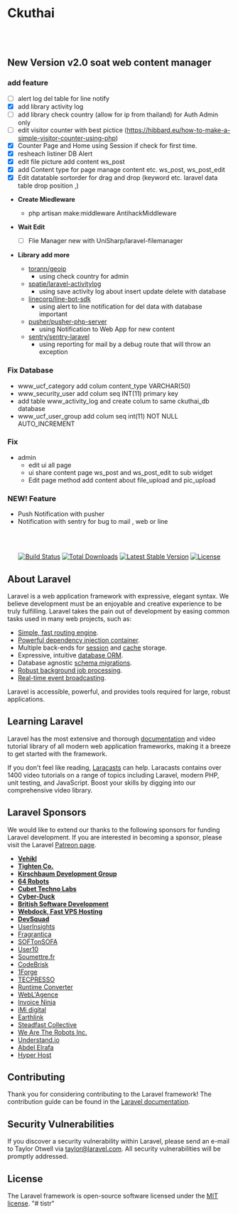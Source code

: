 <p align="center"><h1>Ckuthai</h1></p>
<br>
<br>

## New Version v2.0 soat web content manager

### add feature

-   [ ] alert log del table for line notify
-   [x] add library activity log
-   [ ] add library check country (allow for ip from thailand) for Auth Admin only
-   [ ] edit visitor counter with best pictice (https://hibbard.eu/how-to-make-a-simple-visitor-counter-using-php)
-   [x] Counter Page and Home using Session if check for first time.
-   [x] resheach listiner DB Alert
-   [x] edit file picture add content ws_post
-   [x] add Content type for page manage content etc. ws_post, ws_post_edit
-   [x] Edit datatable sortorder for drag and drop \(keyword etc. laravel data table drop position ,\)

*   **Create Miedleware**
    -   php artisan make:middleware AntihackMiddleware

*   **Wait Edit**
    -   [ ] Flie Manager new with UniSharp/laravel-filemanager

*   **Library add more**
    -   [torann/geoip](https://lyften.com/projects/laravel-geoip/doc/)
        -   using check country for admin
    -   [spatie/laravel-activitylog](https://docs.spatie.be/laravel-activitylog/v3/introduction/)
        -   using save activity log about insert update delete with database
    -   [linecorp/line-bot-sdk](https://github.com/line/line-bot-sdk-php)
        -   using alert to line notification for del data with database important
    -   [pusher/pusher-php-server](https://pusher.com/tutorials/web-notifications-laravel-pusher-channels)
        -   using Notification to Web App for new content
    -   [sentry/sentry-laravel](https://docs.sentry.io/platforms/php/laravel/#laravel-5x-6x--7x)
        -   using reporting for mail by a debug route that will throw an exception

### Fix Database

-   www_ucf_category add colum content_type VARCHAR\(50\)
-   www_security_user add colum seq INT\(11\) primary key
-   add table www_activity_log and create colum to same ckuthai_db database
-   www_ucf_user_group add colum seq int\(11\) NOT NULL AUTO_INCREMENT

### Fix

-   admin
    -   edit ui all page
    -   ui share content page ws_post and ws_post_edit to sub widget
    -   Edit page method add content about file_upload and pic_upload

### NEW! Feature

-   Push Notification with pusher
-   Notification with sentry for bug to mail , web or line

<br>
<br>
<p align="center">
<a href="https://travis-ci.org/laravel/framework"><img src="https://travis-ci.org/laravel/framework.svg" alt="Build Status"></a>
<a href="https://packagist.org/packages/laravel/framework"><img src="https://poser.pugx.org/laravel/framework/d/total.svg" alt="Total Downloads"></a>
<a href="https://packagist.org/packages/laravel/framework"><img src="https://poser.pugx.org/laravel/framework/v/stable.svg" alt="Latest Stable Version"></a>
<a href="https://packagist.org/packages/laravel/framework"><img src="https://poser.pugx.org/laravel/framework/license.svg" alt="License"></a>
</p>

## About Laravel

Laravel is a web application framework with expressive, elegant syntax. We believe development must be an enjoyable and creative experience to be truly fulfilling. Laravel takes the pain out of development by easing common tasks used in many web projects, such as:

-   [Simple, fast routing engine](https://laravel.com/docs/routing).
-   [Powerful dependency injection container](https://laravel.com/docs/container).
-   Multiple back-ends for [session](https://laravel.com/docs/session) and [cache](https://laravel.com/docs/cache) storage.
-   Expressive, intuitive [database ORM](https://laravel.com/docs/eloquent).
-   Database agnostic [schema migrations](https://laravel.com/docs/migrations).
-   [Robust background job processing](https://laravel.com/docs/queues).
-   [Real-time event broadcasting](https://laravel.com/docs/broadcasting).

Laravel is accessible, powerful, and provides tools required for large, robust applications.

## Learning Laravel

Laravel has the most extensive and thorough [documentation](https://laravel.com/docs) and video tutorial library of all modern web application frameworks, making it a breeze to get started with the framework.

If you don't feel like reading, [Laracasts](https://laracasts.com) can help. Laracasts contains over 1400 video tutorials on a range of topics including Laravel, modern PHP, unit testing, and JavaScript. Boost your skills by digging into our comprehensive video library.

## Laravel Sponsors

We would like to extend our thanks to the following sponsors for funding Laravel development. If you are interested in becoming a sponsor, please visit the Laravel [Patreon page](https://patreon.com/taylorotwell).

-   **[Vehikl](https://vehikl.com/)**
-   **[Tighten Co.](https://tighten.co)**
-   **[Kirschbaum Development Group](https://kirschbaumdevelopment.com)**
-   **[64 Robots](https://64robots.com)**
-   **[Cubet Techno Labs](https://cubettech.com)**
-   **[Cyber-Duck](https://cyber-duck.co.uk)**
-   **[British Software Development](https://www.britishsoftware.co)**
-   **[Webdock, Fast VPS Hosting](https://www.webdock.io/en)**
-   **[DevSquad](https://devsquad.com)**
-   [UserInsights](https://userinsights.com)
-   [Fragrantica](https://www.fragrantica.com)
-   [SOFTonSOFA](https://softonsofa.com/)
-   [User10](https://user10.com)
-   [Soumettre.fr](https://soumettre.fr/)
-   [CodeBrisk](https://codebrisk.com)
-   [1Forge](https://1forge.com)
-   [TECPRESSO](https://tecpresso.co.jp/)
-   [Runtime Converter](http://runtimeconverter.com/)
-   [WebL'Agence](https://weblagence.com/)
-   [Invoice Ninja](https://www.invoiceninja.com)
-   [iMi digital](https://www.imi-digital.de/)
-   [Earthlink](https://www.earthlink.ro/)
-   [Steadfast Collective](https://steadfastcollective.com/)
-   [We Are The Robots Inc.](https://watr.mx/)
-   [Understand.io](https://www.understand.io/)
-   [Abdel Elrafa](https://abdelelrafa.com)
-   [Hyper Host](https://hyper.host)

## Contributing

Thank you for considering contributing to the Laravel framework! The contribution guide can be found in the [Laravel documentation](https://laravel.com/docs/contributions).

## Security Vulnerabilities

If you discover a security vulnerability within Laravel, please send an e-mail to Taylor Otwell via [taylor@laravel.com](mailto:taylor@laravel.com). All security vulnerabilities will be promptly addressed.

## License

The Laravel framework is open-source software licensed under the [MIT license](https://opensource.org/licenses/MIT).
"# tistr" 
